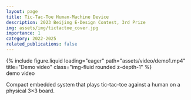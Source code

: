 ```yaml
---
layout: page
title: Tic-Tac-Toe Human-Machine Device
description: 2023 Beijing E-Design Contest, 3rd Prize
img: assets/img/tictactoe_cover.jpg
importance: 1
category: 2022-2025
related_publications: false
---
```


<div class="row">
    <div class="col-sm mt-3 mt-md-0">
        {% include figure.liquid loading="eager" path="assets/video/demo1.mp4" title="Demo video" class="img-fluid rounded z-depth-1" %}
    </div>
</div>
<div class="caption">
    demo video
</div>

Compact embedded system that plays tic-tac-toe against a human on a physical 3×3 board.
